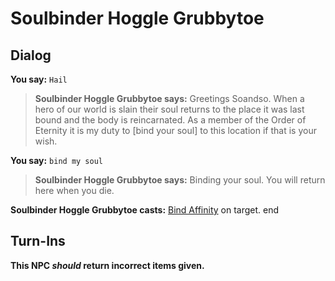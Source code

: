 # Soulbinder Hoggle Grubbytoe




## Dialog

**You say:** `Hail`



>**Soulbinder Hoggle Grubbytoe says:** Greetings Soandso. When a hero of our world is slain their soul returns to the place it was last bound and the body is reincarnated. As a member of the Order of Eternity  it is my duty to [bind your soul] to this location if that is your wish.

**You say:** `bind my soul`



>**Soulbinder Hoggle Grubbytoe says:** Binding your soul. You will return here when you die.


**Soulbinder Hoggle Grubbytoe casts:** [Bind Affinity](/spell/2049) on target.
end



## Turn-Ins



**This NPC *should* return incorrect items given.**
